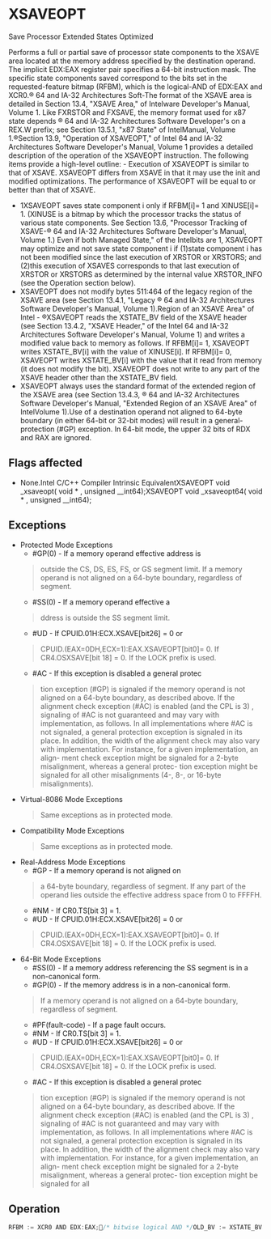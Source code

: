 # XSAVEOPT

Save Processor Extended States Optimized

Performs a full or partial save of processor state components to the XSAVE area located at the memory address specified by the destination operand.
The implicit EDX:EAX register pair specifies a 64-bit instruction mask.
The specific state components saved correspond to the bits set in the requested-feature bitmap (RFBM), which is the logical-AND of EDX:EAX and XCR0.® 64 and IA-32 Architectures Soft-The format of the XSAVE area is detailed in Section 13.4, "XSAVE Area," of Intelware Developer's Manual, Volume 1.
Like FXRSTOR and FXSAVE, the memory format used for x87 state depends ® 64 and IA-32 Architectures Software Developer's on a REX.W prefix; see Section 13.5.1, "x87 State" of IntelManual, Volume 1.®Section 13.9, "Operation of XSAVEOPT," of Intel 64 and IA-32 Architectures Software Developer's Manual, Volume 1 provides a detailed description of the operation of the XSAVEOPT instruction.
The following items provide a high-level outline: - Execution of XSAVEOPT is similar to that of XSAVE.
XSAVEOPT differs from XSAVE in that it may use the init and modified optimizations.
The performance of XSAVEOPT will be equal to or better than that of XSAVE.
- 1XSAVEOPT saves state component i only if RFBM[i]= 1 and XINUSE[i]= 1.
(XINUSE is a bitmap by which the processor tracks the status of various state components.
See Section 13.6, "Processor Tracking of XSAVE-® 64 and IA-32 Architectures Software Developer's Manual, Volume 1.) Even if both Managed State," of the Intelbits are 1, XSAVEOPT may optimize and not save state component i if (1)state component i has not been modified since the last execution of XRSTOR or XRSTORS; and (2)this execution of XSAVES corresponds to that last execution of XRSTOR or XRSTORS as determined by the internal value XRSTOR_INFO (see the Operation section below).
- XSAVEOPT does not modify bytes 511:464 of the legacy region of the XSAVE area (see Section 13.4.1, "Legacy ® 64 and IA-32 Architectures Software Developer's Manual, Volume 1).Region of an XSAVE Area" of Intel - ®XSAVEOPT reads the XSTATE_BV field of the XSAVE header (see Section 13.4.2, "XSAVE Header," of the Intel 64 and IA-32 Architectures Software Developer's Manual, Volume 1) and writes a modified value back to memory as follows.
If RFBM[i]= 1, XSAVEOPT writes XSTATE_BV[i] with the value of XINUSE[i].
If RFBM[i]= 0, XSAVEOPT writes XSTATE_BV[i] with the value that it read from memory (it does not modify the bit).
XSAVEOPT does not write to any part of the XSAVE header other than the XSTATE_BV field.
- XSAVEOPT always uses the standard format of the extended region of the XSAVE area (see Section 13.4.3, ® 64 and IA-32 Architectures Software Developer's Manual, "Extended Region of an XSAVE Area" of IntelVolume 1).Use of a destination operand not aligned to 64-byte boundary (in either 64-bit or 32-bit modes) will result in a general-protection (#GP) exception.
In 64-bit mode, the upper 32 bits of RDX and RAX are ignored.

## Flags affected

- None.Intel C/C++ Compiler Intrinsic EquivalentXSAVEOPT void _xsaveopt( void * , unsigned __int64);XSAVEOPT void _xsaveopt64( void * , unsigned __int64);

## Exceptions

- Protected Mode Exceptions
  - #GP(0) - If a memory operand effective address is
  > outside the CS, DS, ES, FS, or GS segment limit.
  > If a memory operand is not aligned on 
  > a 64-byte boundary, regardless of segment.
  - #SS(0) - If a memory operand effective a
  > ddress is outside the SS segment limit.
  - #UD - If CPUID.01H:ECX.XSAVE[bit26] = 0 or
  > CPUID.(EAX=0DH,ECX=1):EAX.XSAVEOPT[bit0]= 
  > 0.
  > If CR4.OSXSAVE[bit 18] = 0.
  > If the LOCK prefix is used.
  - #AC - If this exception is disabled a general protec
  > tion exception (#GP) is signaled if the memory 
  > operand is not aligned on a 64-byte boundary, 
  > as described above. If the alignment check 
  > exception (#AC) is enabled (and the CPL is 3)
  > , signaling of #AC is not guaranteed and may 
  > vary with implementation, as follows. In all implementations where #AC is not signaled, a 
  > general protection exception is signaled in its 
  > place. In addition, the width of the alignment 
  > check may also vary with implementation. For instance, for a given implementation, an align-
  > ment check exception might be signaled for a 2-byte misalignment, whereas a general protec-
  > tion exception might be signaled for all 
  > other misalignments (4-, 8-, or 16-byte 
  > misalignments).
- Virtual-8086 Mode Exceptions
  > Same exceptions as in protected mode.
- Compatibility Mode Exceptions
  > Same exceptions as in protected mode.
- Real-Address Mode Exceptions
  - #GP - If a memory operand is not aligned on
  > a 64-byte boundary, regardless of segment.
  > If any part of the operand lies outside 
  > the effective address space from 0 to FFFFH.
  - #NM - If CR0.TS[bit 3] = 1.
  - #UD - If CPUID.01H:ECX.XSAVE[bit26] = 0 or
  > CPUID.(EAX=0DH,ECX=1):EAX.XSAVEOPT[bit0]= 
  > 0.
  > If CR4.OSXSAVE[bit 18] = 0.
  > If the LOCK prefix is used.
- 64-Bit Mode Exceptions
  - #SS(0) - If a memory address referencing the SS segment is in a non-canonical form.
  - #GP(0) - If the memory address is in a non-canonical form.
  > If a memory operand is not aligned on 
  > a 64-byte boundary, regardless of segment.
  - #PF(fault-code) - If a page fault occurs.
  - #NM - If CR0.TS[bit 3] = 1.
  - #UD - If CPUID.01H:ECX.XSAVE[bit26] = 0 or
  > CPUID.(EAX=0DH,ECX=1):EAX.XSAVEOPT[bit0]= 
  > 0.
  > If CR4.OSXSAVE[bit 18] = 0.
  > If the LOCK prefix is used.
  - #AC - If this exception is disabled a general protec
  > tion exception (#GP) is signaled if the memory 
  > operand is not aligned on a 64-byte boundary, 
  > as described above. If the alignment check 
  > exception (#AC) is enabled (and the CPL is 3)
  > , signaling of #AC is not guaranteed and may 
  > vary with implementation, as follows. In all implementations where #AC is not signaled, a 
  > general protection exception is signaled in its 
  > place. In addition, the width of the alignment 
  > check may also vary with implementation. For instance, for a given implementation, an align-
  > ment check exception might be signaled for a 2-byte misalignment, whereas a general protec-
  > tion exception might be signaled for all 

## Operation

```C
RFBM := XCR0 AND EDX:EAX;/* bitwise logical AND */OLD_BV := XSTATE_BV field from XSAVE header;TO_BE_SAVED := RFBM AND XINUSE;IF in VMX non-root operationTHEN VMXNR := 1;ELSE VMXNR := 0;FI;LAXA := linear address of XSAVE area; ¢ ²CPL,VMXNR,LAXA,00000000_00000000HIF XRSTOR_INFO= THEN TO_BE_SAVED := TO_BE_SAVED AND XMODIFIED;FI;IF TO_BE_SAVED[0]= 1THEN store x87 state into legacy region of XSAVE area;FI;IF TO_BE_SAVED[1]THEN store XMM registers into legacy region of XSAVE area; // this step does not save MXCSR or MXCSR_MASKFI;IF RFBM[1]= 1 or RFBM[2]= 1THEN store MXCSR and MXCSR_MASK into legacy region of XSAVE area;FI;FOR i := 2 TO 62IF TO_BE_SAVED[i] = 1THEN save XSAVE state component i at offset n from base of XSAVE area (n enumerated by CPUID(EAX=0DH,ECX=i):EBX);FI;ENDFOR;XSTATE_BV field in XSAVE header := (OLD_BV AND NOT RFBM) OR (XINUSE AND RFBM);
```
